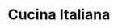 ---
title: "Cucina Italiana"
address: "12 St. Anthony's Place, Killarney, Co. Kerry"
tel: "+353 (0)64 662 6575"
county: "Kerry"
category: "Italian Restaurants"
type: "Content"
lat: "52.058616638183594"
lng: "-9.506180763244629"
---